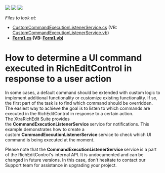 <!-- default badges list -->
![](https://img.shields.io/endpoint?url=https://codecentral.devexpress.com/api/v1/VersionRange/128609969/15.2.9%2B)
[![](https://img.shields.io/badge/Open_in_DevExpress_Support_Center-FF7200?style=flat-square&logo=DevExpress&logoColor=white)](https://supportcenter.devexpress.com/ticket/details/T371666)
[![](https://img.shields.io/badge/📖_How_to_use_DevExpress_Examples-e9f6fc?style=flat-square)](https://docs.devexpress.com/GeneralInformation/403183)
<!-- default badges end -->
<!-- default file list -->
*Files to look at*:

* [CustomCommandExecutionListenerService.cs](./CS/DXApplication9/CustomCommandExecutionListenerService.cs) (VB: [CustomCommandExecutionListenerService.vb](./VB/DXApplication9/CustomCommandExecutionListenerService.vb))
* **[Form1.cs](./CS/DXApplication9/Form1.cs) (VB: [Form1.vb](./VB/DXApplication9/Form1.vb))**
<!-- default file list end -->
# How to determine a UI command executed in RichEditControl in response to a user action  


<p>In some cases, a default command should be extended with custom logic to implement additional functionality or customize existing functionality. If so, the first part of the task is to find which command should be overridden. The easiest way to achieve the goal is to listen to which commands are executed in the RichEditControl in response to a certain action. The XtraRichEdit Suite provides the <strong>CommandExecutionListenerService </strong>service for notifications. This example demonstrates how to create a custom <strong>CommandExecutionListenerService </strong>service to check which UI command is being executed at the moment.</p>
<p> Please note that the <strong>CommandExecutionListenerService </strong>service is a part of the RichEditControl's internal API. It is undocumented and can be changed in future versions. In this case, don't hesitate to contact our Support team for assistance in upgrading your project. </p>
<br/>


